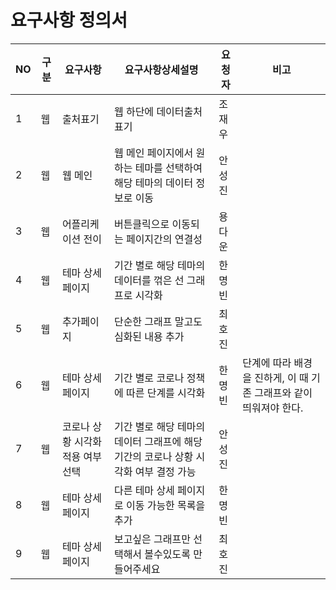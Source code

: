 # 요구사항 정의서

| NO | 구분 | 요구사항 | 요구사항상세설명 |  요청자  | 비고 |
| ------ | ------ | ------ | ------ | ------ | ------ |
| 1 | 웹 | 출처표기 | 웹 하단에 데이터출처표기| 조재우 |  |
| 2 | 웹 | 웹 메인 | 웹 메인 페이지에서 원하는 테마를 선택하여 해당 테마의 데이터 정보로 이동 | 안성진 |  |
| 3 | 웹 | 어플리케이션 전이 | 버튼클릭으로 이동되는 페이지간의 연결성 | 용다운 |  |
| 4 | 웹 | 테마 상세 페이지 | 기간 별로 해당 테마의 데이터를 꺾은 선 그래프로 시각화 | 한명빈 |  |
| 5 | 웹 | 추가페이지 | 단순한 그래프 말고도 심화된 내용 추가 | 최호진 |  |
| 6 | 웹 | 테마 상세 페이지 | 기간 별로 코로나 정책에 따른 단계를 시각화 | 한명빈 | 단계에 따라 배경을 진하게, 이 때 기존 그래프와 같이 띄워져야 한다.|
| 7 | 웹 | 코로나 상황 시각화 적용 여부 선택 | 기간 별로 해당 테마의 데이터 그래프에 해당 기간의 코로나 상황 시각화 여부 결정 가능| 안성진 |  |
| 8 | 웹 | 테마 상세 페이지 | 다른 테마 상세 페이지로 이동 가능한 목록을 추가 | 한명빈 |  |
| 9 | 웹 | 테마 상세 페이지 | 보고싶은 그래프만 선택해서 볼수있도록 만들어주세요 | 최호진 |  |


